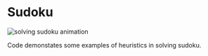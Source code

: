 # Sudoku


![solving sudoku animation](readme-assets/sequence.gif)

Code demonstates some examples of heuristics in solving sudoku.
